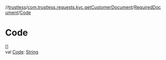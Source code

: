 //[trustless](../../../index.md)/[com.trustless.requests.kyc.getCustomerDocument](../index.md)/[RequiredDocument](index.md)/[Code](-code.md)

# Code

[]\
val [Code](-code.md): [String](https://kotlinlang.org/api/latest/jvm/stdlib/kotlin/-string/index.html)
